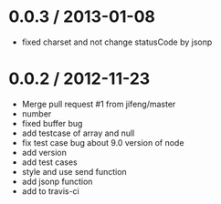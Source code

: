 
0.0.3 / 2013-01-08 
==================

  * fixed charset and not change statusCode by jsonp

0.0.2 / 2012-11-23 
==================

  * Merge pull request #1 from jifeng/master
  * number
  * fixed buffer bug
  * add testcase of array and null
  * fix test case bug about 9.0 version of node
  * add version
  * add test cases
  * style and use send function
  * add jsonp function
  * add to travis-ci
